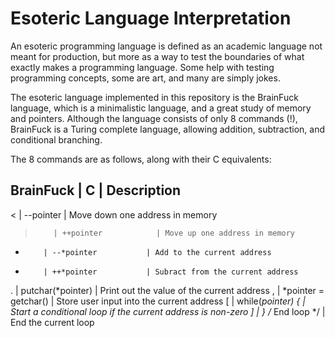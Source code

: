# Esoteric Language Interpretation

An esoteric programming language is defined as an academic language not meant for production, but more as a way to test the boundaries of what exactly makes a programming language. Some help with testing programming concepts, some are art, and many are simply jokes. 

The esoteric language implemented in this repository is the BrainFuck language, which is a minimalistic language, and a great study of memory and pointers. Although the language consists of only 8 commands (!), BrainFuck is a Turing complete language, allowing addition, subtraction, and conditional branching. 

The 8 commands are as follows, along with their C equivalents:

BrainFuck | C                    | Description
----------------------------------------------
<         | --pointer            | Move down one address in memory
>         | ++pointer            | Move up one address in memory
-         | --*pointer           | Add to the current address
+         | ++*pointer           | Subract from the current address
.         | putchar(*pointer)    | Print out the value of the current address
,         | *pointer = getchar() | Store user input into the current address
[         | while(*pointer) {    | Start a conditional loop if the current address is non-zero
]         | } /* End loop */     | End the current loop
